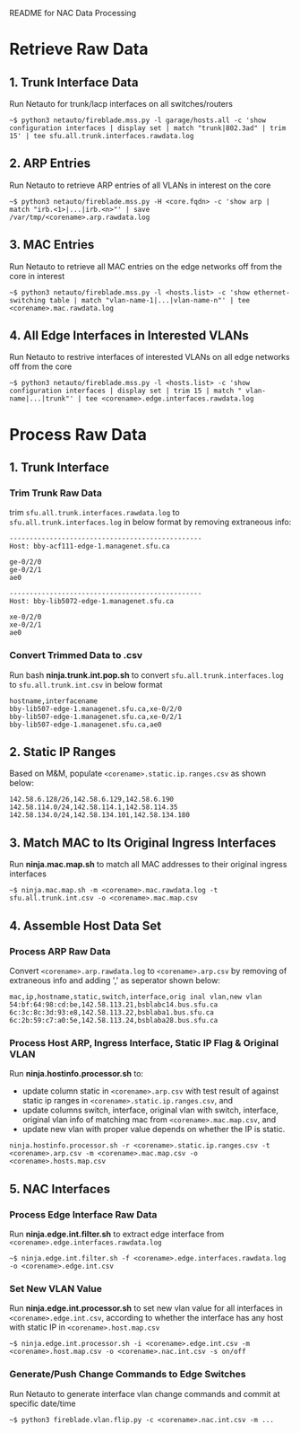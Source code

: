 README for NAC Data Processing

# Retrieve Raw Data

## 1. Trunk Interface Data
Run Netauto for trunk/lacp interfaces on all switches/routers
```
~$ python3 netauto/fireblade.mss.py -l garage/hosts.all -c 'show configuration interfaces | display set | match "trunk|802.3ad" | trim 15' | tee sfu.all.trunk.interfaces.rawdata.log
```

## 2. ARP Entries
Run Netauto to retrieve ARP entries of all VLANs in interest on the core
```
~$ python3 netauto/fireblade.mss.py -H <core.fqdn> -c 'show arp | match "irb.<1>|...|irb.<n>"' | save /var/tmp/<corename>.arp.rawdata.log
```

## 3. MAC Entries
Run Netauto to retrieve all MAC entries on the edge networks off from the core in interest
```
~$ python3 netauto/fireblade.mss.py -l <hosts.list> -c 'show ethernet-switching table | match "vlan-name-1|...|vlan-name-n"' | tee <corename>.mac.rawdata.log
```

## 4. All Edge Interfaces in Interested VLANs
Run Netauto to restrive interfaces of interested VLANs on all edge networks off from the core
```
~$ python3 netauto/fireblade.mss.py -l <hosts.list> -c 'show configuration interfaces | display set | trim 15 | match "	vlan-name|...|trunk"' | tee <corename>.edge.interfaces.rawdata.log
```

# Process Raw Data

## 1. Trunk Interface

### Trim Trunk Raw Data
trim `sfu.all.trunk.interfaces.rawdata.log` to `sfu.all.trunk.interfaces.log` in below format by removing extraneous info:
```
------------------------------------------------
Host: bby-acf111-edge-1.managenet.sfu.ca

ge-0/2/0
ge-0/2/1
ae0

------------------------------------------------
Host: bby-lib5072-edge-1.managenet.sfu.ca

xe-0/2/0
xe-0/2/1
ae0
``` 

### Convert Trimmed Data to .csv
Run bash **ninja.trunk.int.pop.sh** to convert `sfu.all.trunk.interfaces.log` to `sfu.all.trunk.int.csv` in below format
```
hostname,interfacename
bby-lib507-edge-1.managenet.sfu.ca,xe-0/2/0
bby-lib507-edge-1.managenet.sfu.ca,xe-0/2/1
bby-lib507-edge-1.managenet.sfu.ca,ae0
```

## 2. Static IP Ranges
Based on M&M, populate `<corename>.static.ip.ranges.csv` as shown below:
```
142.58.6.128/26,142.58.6.129,142.58.6.190
142.58.114.0/24,142.58.114.1,142.58.114.35
142.58.134.0/24,142.58.134.101,142.58.134.180
```

## 3. Match MAC to Its Original Ingress Interfaces
Run **ninja.mac.map.sh** to match all MAC addresses to their original ingress interfaces
```
~$ ninja.mac.map.sh -m <corename>.mac.rawdata.log -t sfu.all.trunk.int.csv -o <corename>.mac.map.csv
```

## 4. Assemble Host Data Set
### Process ARP Raw Data
Convert `<corename>.arp.rawdata.log` to `<corename>.arp.csv` by removing of extraneous info and adding ',' as seperator shown below:
```
mac,ip,hostname,static,switch,interface,orig inal vlan,new vlan
54:bf:64:98:cd:be,142.58.113.21,bsblabc14.bus.sfu.ca
6c:3c:8c:3d:93:e8,142.58.113.22,bsblaba1.bus.sfu.ca
6c:2b:59:c7:a0:5e,142.58.113.24,bsblaba28.bus.sfu.ca
```
### Process Host ARP, Ingress Interface, Static IP Flag & Original VLAN
Run **ninja.hostinfo.processor.sh** to:
* update column static in `<corename>.arp.csv` with test result of against static ip ranges in `<corename>.static.ip.ranges.csv`, and 
* update columns switch, interface, original vlan with switch, interface, original vlan info of matching mac from `<corename>.mac.map.csv`, and
* update new vlan with proper value depends on whether the IP is static.
```
ninja.hostinfo.processor.sh -r <corename>.static.ip.ranges.csv -t <corename>.arp.csv -m <corename>.mac.map.csv -o <corename>.hosts.map.csv
```
## 5. NAC Interfaces
### Process Edge Interface Raw Data
Run **ninja.edge.int.filter.sh** to extract edge interface from `<corename>.edge.interfaces.rawdata.log`
```
~$ ninja.edge.int.filter.sh -f <corename>.edge.interfaces.rawdata.log -o <corename>.edge.int.csv
```
### Set New VLAN Value
Run **ninja.edge.int.processor.sh** to set new vlan value for all interfaces in `<corename>.edge.int.csv`, according to whether the interface has any host with static IP in `<corename>.host.map.csv`
```
~$ ninja.edge.int.processor.sh -i <corename>.edge.int.csv -m <corename>.host.map.csv -o <corename>.nac.int.csv -s on/off
```
### Generate/Push Change Commands to Edge Switches
Run Netauto to generate interface vlan change commands and commit at specific date/time
```
~$ python3 fireblade.vlan.flip.py -c <corename>.nac.int.csv -m ...
```
